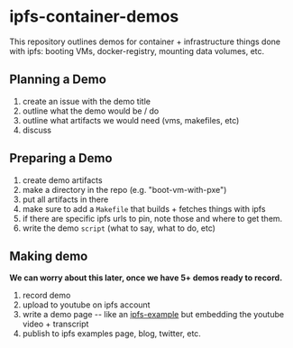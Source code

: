 # ipfs-container-demos

This repository outlines demos for container + infrastructure things done with ipfs: booting VMs, docker-registry, mounting data volumes, etc.

## Planning a Demo

1. create an issue with the demo title
2. outline what the demo would be / do
3. outline what artifacts we would need (vms, makefiles, etc) 
4. discuss


## Preparing a Demo

1. create demo artifacts
2. make a directory in the repo (e.g. "boot-vm-with-pxe")
3. put all artifacts in there
4. make sure to add a `Makefile` that builds + fetches things with ipfs
5. if there are specific ipfs urls to pin, note those and where to get them.
6. write the demo `script` (what to say, what to do, etc)

## Making demo

**We can worry about this later, once we have 5+ demos ready to record.**

1. record demo
2. upload to youtube on ipfs account
3. write a demo page -- like an [ipfs-example](https://github.com/protocol/ipfs-examples) but embedding the youtube video + transcript
4. publish to ipfs examples page, blog, twitter, etc.
